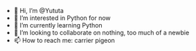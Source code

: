 - 👋 Hi, I’m @Yututa
- 👀 I’m interested in Python for now
- 🌱 I’m currently learning Python
- 💞️ I’m looking to collaborate on nothing, too much of a newbie
- 📫 How to reach me: carrier pigeon

<!---
Yututa/Yututa is a ✨ special ✨ repository because its `README.md` (this file) appears on your GitHub profile.
You can click the Preview link to take a look at your changes.
--->
